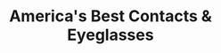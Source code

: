 ---
title: "America's Best Contacts & Eyeglasses"
url: /lynchburg/americas-best-contacts-and-eyeglasses/
shop: optician
---